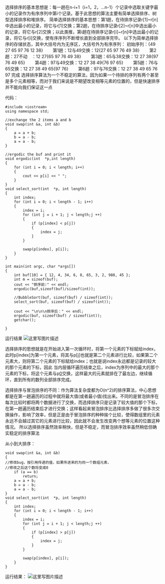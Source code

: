 选择排序的基本思想是：每一趟在n-i+1（i=1，2，…n-1）个记录中选取关键字最小的记录作为有序序列中第i个记录。基于此思想的算法主要有简单选择排序、树型选择排序和堆排序。
简单选择排序的基本思想：第1趟，在待排序记录r[1]~r[n]中选出最小的记录，将它与r[1]交换；第2趟，在待排序记录r[2]~r[n]中选出最小的记录，将它与r[2]交换；以此类推，第i趟在待排序记录r[i]~r[n]中选出最小的记录，将它与r[i]交换，使有序序列不断增长直到全部排序完毕。
以下为简单选择排序的存储状态，其中大括号内为无序区，大括号外为有序序列：
初始序列：{49 27 65 97 76 12 38}
　　第1趟：12与49交换：12{27 65 97 76 49 38}
　　第2趟：27不动　：12 27{65 97 76 49 38}
　　第3趟：65与38交换：12 27 38{97 76 49 65}
　　第4趟：97与49交换：12 27 38 49{76 97 65}
　　第5趟：76与65交换：12 27 38 49 65{97 76}
　　第6趟：97与76交换：12 27 38 49 65 76 97 完成
选择排序算法为一个不稳定的算法，因为如果一个待排的序列有两个甚至是多个元素相等，而对于我们来说是不期望改变相等元素的位置的，但是快速排序并不能向我们保证这一点

代码：

```
#include <iostream>
using namespace std;

//exchange the 2 items a and b
void swap(int &a, int &b)
{
	a = a + b;
	b = a - b;
	a = a - b;
}

//ergodic the buf and print it
void ergodic(int  *p,int length)
{
	for (int i = 0; i < length; i++)
	{
		cout << p[i] << " ";
	}
}
void select_sort(int  *p, int length)
{
	int index;
	for (int i = 0; i < length - 1; i++)
	{
		index = i;
		for (int j = i + 1; j < length;j ++)
		{
			if (p[index] < p[j])
			{
				index = j;
			}
		}

		swap(p[index], p[i]);
	}
}

int main(int argc, char *args[])
{
	int buf[10] = { 12, 4, 34, 6, 8, 65, 3, 2, 988, 45 };
	int m = sizeof(buf);
	cout << "排序前:" << endl;
	ergodic(buf,sizeof(buf)/sizeof(int));
	
	//BubbleSort(buf, sizeof(buf) / sizeof(int));
	select_sort(buf, sizeof(buf) / sizeof(int));

	cout << "\n\n\n排序后：" << endl;
	ergodic(buf, sizeof(buf) / sizeof(int));
	getchar();

}
```
运行结果
![这里写图片描述](http://img.blog.csdn.net/20160908222231276)

选择排序的思想就是在开始进入第一次循环时，将第一个元素的下标赋给index，此时p[index]为第一个元素，将其与p[j]也就是第二个元素进行比较，如果第二个元素大，则将第二个元素的下标赋给index；也就是说index永远都是记录的较大的那个元素的下标，因此 当内层循环遍历结束之后，index为序列中的最大的那个元素的下标，将这个元素与p[0](此时为第一个元素)交换，这样最大的元素就排在了最左边，继续循环，直到所有的数列全部排序完成。

选择排序与冒泡排序的不同：作为算法复杂度都为O(n^2)的排序算法，中心思想都是在第一趟遍历的过程中就将最大值(或者最小值)找出来。不同的是冒泡排序在每次比较时都将两个数据进行了交换，而选择排序只是记录了较大值的那个下标，在第一趟遍历结束后才进行交换；这样看起来冒泡排序比选择排序多做了很多次交换操作，影响了效率，但是正是由于冒泡排序的种种挨个比较，使得数组里的元素永远不会越过其它的元素进行比较，因此就不会发生改变两个想等元素的位置这种情况。
   所以选择排序虽然效率稍快，但是不稳定，而冒泡排序效率虽然稍低但确实稳定的排序算法

从小到大排序：

```
void swap(int &a, int &b)
{
//修改bug，按引用传递的值，如果传进来的为同一个数组元素，
//修改之后这个数将变成0
	if (a == b)
		return;
	a = a + b;
	b = a - b;
	a = a - b;
}
void select_sort(int  *p, int length)
{
	int index;
	for (int i = 0; i < length - 1; i++)
	{
		index = i;
		for (int j = i + 1; j < length;j ++)
		{
			if (p[index] > p[j])
			{
				index = j;
			}
		}

		swap(p[index], p[i]);
	}
}
```
运行结果：
![这里写图片描述](http://img.blog.csdn.net/20160908225224035)